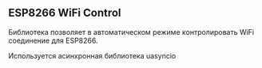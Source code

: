 ## ESP8266 WiFi Control


Библиотека позволяет в автоматическом режиме контролировать WiFi соединение для ESP8266. 

Используется асинхронная библиотека uasyncio
